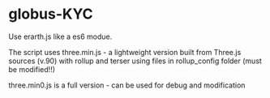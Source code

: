 # globus-KYC
Use erarth.js like a es6 modue.

The script uses three.min.js - а lightweight version built from Three.js sources (v.90) with rollup and terser using files in rollup_config folder (must be modified!!)

three.min0.js is a full version - can be used for debug and modification
